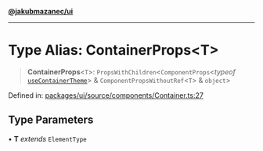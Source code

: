 [**@jakubmazanec/ui**](../README.md)

---

# Type Alias: ContainerProps\<T\>

> **ContainerProps**\<`T`\>: `PropsWithChildren`\<`ComponentProps`\<_typeof_
> [`useContainerTheme`](../functions/useContainerTheme.md)\> & `ComponentPropsWithoutRef`\<`T`\> &
> `object`\>

Defined in:
[packages/ui/source/components/Container.ts:27](https://github.com/jakubmazanec/tools/blob/797379ce98752dc838b82c8398e04d90c58ce9e7/packages/ui/source/components/Container.ts#L27)

## Type Parameters

• **T** _extends_ `ElementType`
